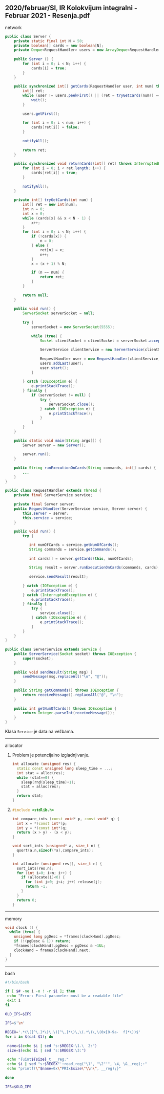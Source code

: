 2020/februar/SI, IR Kolokvijum integralni - Februar 2021 - Resenja.pdf
--------------------------------------------------------------------------------
network
```java
public class Server { 
    private static final int N = 50;   
    private boolean[] cards = new boolean[N]; 
    private Deque<RequestHandler> users = new ArrayDeque<RequestHandler>(); 
 
    public Server () { 
        for (int i = 0; i < N; i++) { 
            cards[i] = true; 
        } 
    } 
 
    public synchronized int[] getCards(RequestHandler user, int num) throws InterruptedException { 
        int[] ret; 
        while (user != users.peekFirst() || (ret = tryGetCards(num)) == null) { 
            wait(); 
        } 
 
        users.getFirst(); 
 
        for (int i = 0; i < num; i++) { 
            cards[ret[i]] = false; 
        } 
 
        notifyAll(); 
 
        return ret; 
    } 
 
    public synchronized void returnCards(int[] ret) throws InterruptedException { 
        for (int i = 0; i < ret.length; i++) { 
            cards[ret[i]] = true; 
        } 
 
        notifyAll(); 
    } 
 
    private int[] tryGetCards(int num) { 
        int[] ret = new int[num]; 
        int n = 0; 
        int x = 0; 
        while (cards[x] && x < N - 1) { 
            x++; 
        } 
        for (int i = 0; i < N; i++) { 
            if (!cards[x]) { 
                n = 0; 
            } else { 
                ret[n] = x; 
                n++; 
            } 
            x = (x + 1) % N; 

            if (n == num) { 
                return ret; 
            } 
        } 
 
        return null; 
    } 
 
    public void run() { 
        ServerSocket serverSocket = null; 
 
        try { 
            serverSocket = new ServerSocket(5555); 
 
            while (true) { 
                Socket clientSocket = clientSocket = serverSocket.accept(); 
 
                ServerService clientService = new ServerService(clientSocket); 
 
                RequestHandler user = new RequestHandler(clientService, this); 
                users.addLast(user); 
                user.start(); 
            } 
 
        } catch (IOException e) { 
            e.printStackTrace(); 
        } finally { 
            if (serverSocket != null) { 
                try { 
                    serverSocket.close(); 
                } catch (IOException e) { 
                    e.printStackTrace(); 
                } 
            } 
        } 
    } 
 
    public static void main(String args[]) { 
        Server server = new Server(); 
 
        server.run(); 
    } 
 
    public String runExecutionOnCards(String commands, int[] cards) { 
        ... 
    } 
} 
 
public class RequestHandler extends Thread { 
    private final ServerService service; 
 
    private final Server server; 
    public RequestHandler(ServerService service, Server server) { 
        this.server = server; 
        this.service = service; 
    } 
 
    public void run() { 
        try { 

           int numOfCards = service.getNumOfCards(); 
           String commands = service.getCommands(); 
 
           int cards[] = server.getCards(this, numOfCards); 
 
           String result = server.runExecutionOnCards(commands, cards); 
 
           service.sendResult(result); 
 
        } catch (IOException e) { 
            e.printStackTrace(); 
        } catch (InterruptedException e) { 
            e.printStackTrace(); 
        } finally { 
            try { 
                service.close(); 
            } catch (IOException e) { 
                e.printStackTrace(); 
            } 
        } 
    } 
} 
 
public class ServerService extends Service { 
    public ServerService(Socket socket) throws IOException { 
        super(socket); 
    } 
 
    public void sendResult(String msg) { 
        sendMessage(msg.replaceAll("\n", "@")); 
    } 
 
    public String getCommands() throws IOException { 
        return receiveMessage().replaceAll("@", "\n"); 
    } 
 
    public int getNumOfCards() throws IOException { 
        return Integer.parseInt(receiveMessage()); 
    } 
}
```
Klasa `Service` je data na vežbama.
 
--------------------------------------------------------------------------------
allocator
1. Problem je potencijalno izgladnjivanje.
   ```cpp
   int allocate (unsigned res) { 
     static const unsigned long sleep_time = ...; 
     int stat = alloc(res); 
     while (stat==0) { 
       sleep(rnd(sleep_time)+1); 
       stat = alloc(res); 
     }
     return stat; 
   }
   ```
2. ```cpp
   #include <stdlib.h> 

   int compare_ints (const void* p, const void* q) { 
     int x = *(const int*)p; 
     int y = *(const int*)q; 
     return (x > y) - (x < y); 
   }

   void sort_ints (unsigned* a, size_t n) { 
     qsort(a,n,sizeof(*a),compare_ints); 
   }

   int allocate (unsigned res[], size_t n) { 
     sort_ints(res,n); 
     for (int i=0; i<n; i++) { 
       if (allocate(i)<0) { 
         for (int j=0; j<i; j++) release(j); 
         return -1; 
       }
     }
     return 0; 
   }
   ```

--------------------------------------------------------------------------------
memory
```cpp
void clock () { 
  while (true) { 
    unsigned long pgDesc = *frames[clockHand].pgDesc; 
    if (!(pgDesc & 1)) return; 
    *frames[clockHand].pgDesc = pgDesc & ~1UL; 
    clockHand = frames[clockHand].next; 
  }   
}
```

--------------------------------------------------------------------------------
bash
```bash
#!/bin/bash 
 
if [ $# -ne 1 -o ! -r $1 ]; then 
 echo "Error: First parameter must be a readable file" 
 exit 1 
fi 
 
OLD_IFS=$IFS 
 
IFS=$'\n' 
 
REGEX='.*(\([^\.]*\)\.\([^\,]*\)\,\(.*\)\,\(0x[0-9a-  f]*\))$' 
for i in $(cat $1); do 
 
 name=$(echo $i | sed "s:$REGEX:\1.\  2:") 
 size=$(echo $i | sed "s:$REGEX:\3:") 
  
 echo "{uint${size}_t __reg;" 
 echo $i | sed "s:$REGEX"':read_reg("\1", "\2"'", \4, \&__reg);:" 
 echo "printf(\"$name=0x\"PRIx$size\"\\n\", __reg);}" 
 
done 
 
IFS=$OLD_IFS 
```
